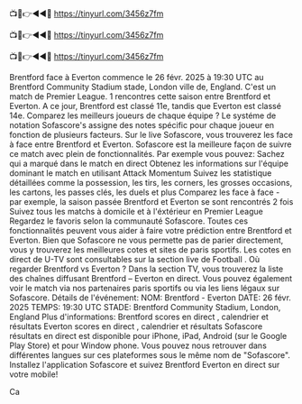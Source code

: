 📺📱👉◄◄🔴 https://tinyurl.com/3456z7fm

📺📱👉◄◄🔴 https://tinyurl.com/3456z7fm

📺📱👉◄◄🔴 https://tinyurl.com/3456z7fm





Brentford face à Everton commence le 26 févr. 2025 à 19:30 UTC au Brentford Community Stadium stade, London ville de, England. C'est un match de Premier League.
1 rencontres cette saison entre Brentford et Everton. A ce jour, Brentford est classé 11e, tandis que Everton est classé 14e. Comparez les meilleurs joueurs de chaque équipe ? Le systéme de notation Sofascore's assigne des notes spécific pour chaque joueur en fonction de plusieurs facteurs.
Sur le live Sofascore, vous trouverez les face à face entre Brentford et Everton. Sofascore est la meilleure façon de suivre ce match avec plein de fonctionnalités. Par exemple vous pouvez:
Sachez qui a marqué dans le match en direct
Obtenez les informations sur l'équipe dominant le match en utilisant Attack Momentum
Suivez les statistique détaillées comme la possession, les tirs, les corners, les grosses occasions, les cartons, les passes clés, les duels et plus
Comparez les face à face - par exemple, la saison passée Brentford et Everton se sont rencontrés 2 fois
Suivez tous les matchs à domicile et à l'éxtérieur en Premier League
Regardez le favoris selon la communauté Sofascore.
Toutes ces fonctionnalités peuvent vous aider à faire votre prédiction entre Brentford et Everton. Bien que Sofascore ne vous permette pas de parier directement, vous y trouverez les meilleures cotes et sites de paris sportifs. Les cotes en direct de U-TV sont consultables sur la section live de Football .
Où regarder Brentford vs Everton ? Dans la section TV, vous trouverez la liste des chaînes diffusant Brentford – Everton en direct. Vous pouvez également voir le match via nos partenaires paris sportifs ou via les liens légaux sur Sofascore.
Détails de l'événement:
NOM: Brentford - Everton
DATE: 26 févr. 2025
TEMPS: 19:30 UTC
STADE: Brentford Community Stadium, London, England
Plus d'informations:
Brentford scores en direct , calendrier et résultats
Everton scores en direct , calendrier et résultats
Sofascore résultats en direct est disponible pour iPhone, iPad, Android (sur le Google Play Store) et pour Window phone. Vous pouvez nous retrouver dans différentes langues sur ces plateformes sous le même nom de "Sofascore". Installez l'application Sofascore et suivez Brentford Everton en direct sur votre mobile!

Ca
